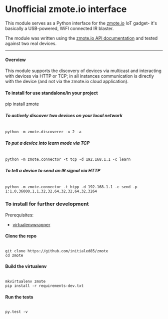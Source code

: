 Unofficial zmote.io interface
=======================

This module serves as a Python interface for the [zmote.io](http://zmote.io/) 
IoT gadget- it's basically a USB-powered, WiFI connected IR blaster.

The module was written using the 
[zmote.io API documentation](http://www.zmote.io/apis) and tested against two 
real devices.

----

#### Overview

This module supports the discovery of devices via multicast and interacting
with devices via HTTP or TCP; in all instances communication is directly
with the device (and not via the zmote.io cloud application).

#### To install for use standalone/in your project

pip install zmote

##### To actively discover two devices on your local network

<code>
python -m zmote.discoverer -u 2 -a
</code>  

##### To put a device into learn mode via TCP

<code>
python -m zmote.connector -t tcp -d 192.168.1.1 -c learn
</code>

##### To tell a device to send an IR signal via HTTP
<code>
python -m zmote.connector -t htpp -d 192.168.1.1 -c send -p 1:1,0,36000,1,1,32,32,64,32,32,64,32,3264
</code>

### To install for further development

Prerequisites:
 * [virtualenvwrapper](https://virtualenvwrapper.readthedocs.io/en/latest/])

#### Clone the repo
<code>
git clone https://github.com/initialed85/zmote
cd zmote
</code>

#### Build the virtualenv
<code>
mkvirtualenv zmote
pip install -r requirements-dev.txt
</code>

#### Run the tests
<code>
py.test -v
</code>
